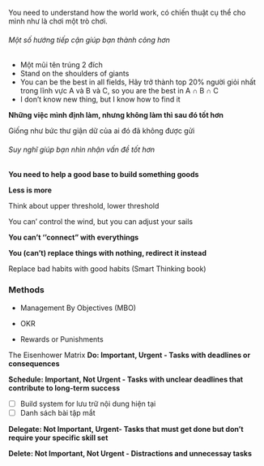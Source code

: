 You need to understand how the world work, có chiến thuật cụ thể cho mình như là chơi một trò chơi.

###### Một số hướng tiếp cận giúp bạn thành công hơn

- Một mũi tên trúng 2 đích
- Stand on the shoulders of giants
- You can be the best in all fields, Hãy trở thành top 20% người giỏi nhất trong lĩnh vực A và B và C, so you are the best in A ∩ B ∩ C
- I don’t know new thing, but I know how to find it

**Những việc mình định làm, nhưng không làm thì sau đó tốt hơn**

Giống như bức thư giận dữ của ai đó đã không được gửi

###### Suy nghĩ giúp bạn nhìn nhận vấn đề tốt hơn

**You need to help a good base to build something goods**

**Less is more**

Think about upper threshold, lower threshold

You can’ control the wind, but you can adjust your sails

**You can’t ‘’connect” with everythings**

**You (can’t) replace things with nothing, redirect it instead**

Replace bad habits with good habits (Smart Thinking book)

### Methods

- Management By Objectives (MBO)
- OKR

- Rewards or Punishments

The Eisenhower Matrix
**Do: Important, Urgent - Tasks with deadlines or consequences**

**Schedule: Important, Not Urgent - Tasks with unclear deadlines that contribute to long-term success**

- [ ] Build system for lưu trữ nội dung hiện tại
- [ ] Danh sách bài tập mắt

**Delegate: Not Important, Urgent- Tasks that must get done but don’t require your specific skill set**

**Delete: Not Important, Not Urgent - Distractions and unnecessay tasks**